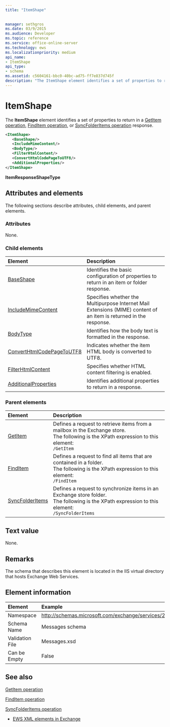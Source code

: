 ```yaml
---
title: "ItemShape"
 
 
manager: sethgros
ms.date: 03/9/2015
ms.audience: Developer
ms.topic: reference
ms.service: office-online-server
ms.technology: ews
ms.localizationpriority: medium
api_name:
- ItemShape
api_type:
- schema
ms.assetid: c5604161-bbc0-40bc-ad75-ff7e837d745f
description: "The ItemShape element identifies a set of properties to return in a GetItem operation, FindItem operation, or SyncFolderItems operation response."
---
```


# ItemShape

The **ItemShape** element identifies a set of properties to return in a [GetItem operation](getitem-operation.md), [FindItem operation](finditem-operation.md), or [SyncFolderItems operation](syncfolderitems-operation.md) response. 
  
```XML
<ItemShape>
   <BaseShape/>
   <IncludeMimeContent/>
   <BodyType/>
   <FilterHtmlContent/>
   <ConvertHtmlCodePageToUTF8/>
   <AdditionalProperties/>
</ItemShape>
```

 **ItemResponseShapeType**
## Attributes and elements

The following sections describe attributes, child elements, and parent elements.
  
### Attributes

None.
  
### Child elements

|**Element**|**Description**|
|:-----|:-----|
|[BaseShape](baseshape.md) <br/> |Identifies the basic configuration of properties to return in an item or folder response.  <br/> |
|[IncludeMimeContent](includemimecontent.md) <br/> |Specifies whether the Multipurpose Internet Mail Extensions (MIME) content of an item is returned in the response.  <br/> |
|[BodyType](bodytype.md) <br/> |Identifies how the body text is formatted in the response.  <br/> |
|[ConvertHtmlCodePageToUTF8](converthtmlcodepagetoutf8.md) <br/> |Indicates whether the item HTML body is converted to UTF8.  <br/> |
|[FilterHtmlContent](filterhtmlcontent.md) <br/> |Specifies whether HTML content filtering is enabled.  <br/> |
|[AdditionalProperties](additionalproperties.md) <br/> |Identifies additional properties to return in a response.  <br/> |
   
### Parent elements

|**Element**|**Description**|
|:-----|:-----|
|[GetItem](getitem.md) <br/> |Defines a request to retrieve items from a mailbox in the Exchange store.  <br/> The following is the XPath expression to this element:  <br/>  `/GetItem` <br/> |
|[FindItem](finditem.md) <br/> |Defines a request to find all items that are contained in a folder.  <br/> The following is the XPath expression to this element:  <br/>  `/FindItem` <br/> |
|[SyncFolderItems](syncfolderitems.md) <br/> |Defines a request to synchronize items in an Exchange store folder.  <br/> The following is the XPath expression to this element:  <br/>  `/SyncFolderItems` <br/> |
   
## Text value

None.
  
## Remarks

The schema that describes this element is located in the IIS virtual directory that hosts Exchange Web Services.
  
## Element information

| Element | Example |
|:-----|:-----|
|Namespace  <br/> |http://schemas.microsoft.com/exchange/services/2006/messages  <br/> |
|Schema Name  <br/> |Messages schema  <br/> |
|Validation File  <br/> |Messages.xsd  <br/> |
|Can be Empty  <br/> |False  <br/> |
   
## See also



[GetItem operation](getitem-operation.md)
  
[FindItem operation](finditem-operation.md)
  
[SyncFolderItems operation](syncfolderitems-operation.md)


- [EWS XML elements in Exchange](ews-xml-elements-in-exchange.md)

